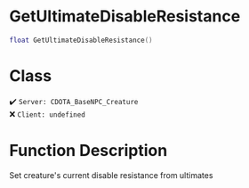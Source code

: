 # GetUltimateDisableResistance
```lua
float GetUltimateDisableResistance()
```
# Class
✔️ `Server: CDOTA_BaseNPC_Creature`  
❌ `Client: undefined`  

# Function Description
Set creature's current disable resistance from ultimates
